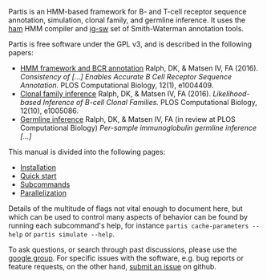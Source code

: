 Partis is an HMM-based framework for B- and T-cell receptor sequence annotation, simulation, clonal family, and germline inference. It uses the [ham](https://github.com/psathyrella/ham) HMM compiler and [ig-sw](https://github.com/matsengrp/ig-sw) set of Smith-Waterman annotation tools.

Partis is free software under the GPL v3, and is described in the following papers:

  * [HMM framework and BCR annotation](http://doi.org/10.1371/journal.pcbi.1004409) Ralph, DK, & Matsen IV, FA (2016). _Consistency of \[...\] Enables Accurate B Cell Receptor Sequence Annotation._ PLOS Computational Biology, 12(1), e1004409.
  * [Clonal family inference](http://dx.doi.org/10.1371/journal.pcbi.1005086) Ralph, DK, & Matsen IV, FA (2016). _Likelihood-based Inference of B-cell Clonal Families._ PLOS Computational Biology, 12(10), e1005086.
  * [Germline inference](https://arxiv.org/abs/1711.05843) Ralph, DK, & Matsen IV, FA (in review at PLOS Computational Biology) _Per-sample immunoglobulin germline inference \[...\]_ 

This manual is divided into the following pages:

  * [Installation](https://github.com/psathyrella/partis/blob/master/docs/install.md)
  * [Quick start](https://github.com/psathyrella/partis/blob/master/docs/quick-start.md)
  * [Subcommands](https://github.com/psathyrella/partis/blob/master/docs/subcommands.md)
  * [Parallelization](https://github.com/psathyrella/partis/blob/master/docs/parallel.md)

Details of the multitude of flags not vital enough to document here, but which can be used to control many aspects of behavior can be found by running each subcommand's help, for instance `partis cache-parameters --help` or `partis simulate --help`.

To ask questions, or search through past discussions, please use the [google group](https://groups.google.com/forum/#!forum/partis).
For specific issues with the software, e.g. bug reports or feature requests, on the other hand, [submit an issue](https://github.com/psathyrella/partis/issues?utf8=%E2%9C%93&q=) on github.
